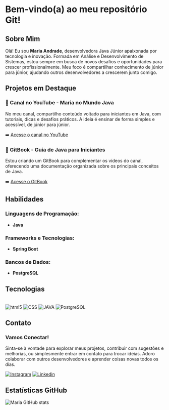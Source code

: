 # Bem-vindo(a) ao meu repositório Git!

## Sobre Mim

Olá! Eu sou **Maria Andrade**, desenvolvedora Java Júnior apaixonada por tecnologia e inovação. Formada em Análise e Desenvolvimento de Sistemas, estou sempre em busca de novos desafios e oportunidades para crescer profissionalmente. Meu foco é compartilhar conhecimento de júnior para júnior, ajudando outros desenvolvedores a crescerem junto comigo.

## Projetos em Destaque

### 🌟 Canal no YouTube - Maria no Mundo Java
No meu canal, compartilho conteúdo voltado para iniciantes em Java, com tutoriais, dicas e desafios práticos. A ideia é ensinar de forma simples e acessível, de júnior para júnior.

➡️ [Acesse o canal no YouTube](https://www.youtube.com/@of.maripaz)

### 📘 GitBook - Guia de Java para Iniciantes
Estou criando um GitBook para complementar os vídeos do canal, oferecendo uma documentação organizada sobre os principais conceitos de Java.

➡️ [Acesse o GitBook](https://app.gitbook.com/o/ClB0Tat0BlOqoW9CwQ4F/s/aRh54VKw1BXIiWCSDH14/java/javainiciante/aula-2-estrutura-basica-de-um-programa-em-java)

## Habilidades

### Linguagens de Programação:
- **Java**

### Frameworks e Tecnologias:
- **Spring Boot**

### Bancos de Dados:
- **PostgreSQL**

## Tecnologias 
<div style="display: inline_block"><br/>
<img align="center" alt="html5" src="https://img.shields.io/badge/HTML5-E34F26?style=for-the-badge&logo=html5&logoColor=white"/>
<img align="center" alt="CSS" src="https://img.shields.io/badge/CSS3-1572B6?style=for-the-badge&logo=css3&logoColor=white"/>
<img align="center" alt="JAVA" src="https://img.shields.io/badge/Java-ED8B00?style=for-the-badge&logo=openjdk&logoColor=white"/>
<img align="center" alt="PostgreSQL" src="https://img.shields.io/badge/PostgreSQL-316192?style=for-the-badge&logo=postgresql&logoColor=white"/>
</div>

## Contato

### Vamos Conectar!

Sinta-se à vontade para explorar meus projetos, contribuir com sugestões e melhorias, ou simplesmente entrar em contato para trocar ideias. Adoro colaborar com outros desenvolvedores e aprender coisas novas todos os dias.

[![Instagram](https://img.shields.io/badge/Instagram-E4405F?style=for-the-badge&logo=instagram&logoColor=white)](https://www.instagram.com/of.maripaz/)
[![Linkedin](https://img.shields.io/badge/LinkedIn-0077B5?style=for-the-badge&logo=linkedin&logoColor=white)](https://www.linkedin.com/in/maria-andrade-228028232/)

## Estatísticas GitHub

![Maria GitHub stats](https://github-readme-stats.vercel.app/api?username=ofmpaz&show_icons=true&theme=radical)
